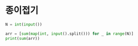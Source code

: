 # 종이접기

```python
N = int(input())

arr = [sum(map(int, input().split())) for _ in range(N)]
print(sum(arr))
```
